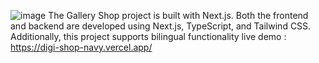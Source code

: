 ![image](https://github.com/user-attachments/assets/8967ee24-aa98-471d-9224-f95ad4bbe371)
The Gallery Shop project is built with Next.js. Both the frontend and backend are developed using Next.js, TypeScript, and Tailwind CSS. Additionally, this project supports bilingual functionality
live demo : https://digi-shop-navy.vercel.app/

